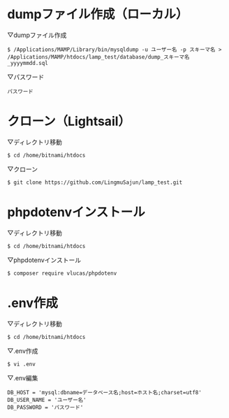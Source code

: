# dumpファイル作成（ローカル）

▽dumpファイル作成

```
$ /Applications/MAMP/Library/bin/mysqldump -u ユーザー名 -p スキーマ名 > /Applications/MAMP/htdocs/lamp_test/database/dump_スキーマ名_yyyymmdd.sql
```

▽パスワード

```
パスワード
```

# クローン（Lightsail）

▽ディレクトリ移動

```
$ cd /home/bitnami/htdocs
```

▽クローン

```
$ git clone https://github.com/LingmuSajun/lamp_test.git
```

# phpdotenvインストール

▽ディレクトリ移動

```
$ cd /home/bitnami/htdocs
```

▽phpdotenvインストール

```
$ composer require vlucas/phpdotenv
```

# .env作成

▽ディレクトリ移動

```
$ cd /home/bitnami/htdocs
```

▽.env作成

```
$ vi .env
```

▽.env編集

```
DB_HOST = 'mysql:dbname=データベース名;host=ホスト名;charset=utf8'
DB_USER_NAME = 'ユーザー名'
DB_PASSWORD = 'パスワード'
```